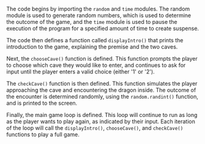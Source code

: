 The code begins by importing the `random` and `time` modules. The random module is used to generate random numbers, which is used to determine the outcome of the game, and the `time` module is used to pause the execution of the program for a specified amount of time to create suspense.

The code then defines a function called `displayIntro()` that prints the introduction to the game, explaining the premise and the two caves.

Next, the `chooseCave()` function is defined. This function prompts the player to choose which cave they would like to enter, and continues to ask for input until the player enters a valid choice (either '1' or '2').

The `checkCave()` function is then defined. This function simulates the player approaching the cave and encountering the dragon inside. The outcome of the encounter is determined randomly, using the `random.randint()` function, and is printed to the screen.

Finally, the main game loop is defined. This loop will continue to run as long as the player wants to play again, as indicated by their input. Each iteration of the loop will call the `displayIntro()`, `chooseCave()`, and `checkCave()` functions to play a full game.